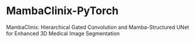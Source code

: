# MambaClinix-PyTorch
MambaClinix: Hierarchical Gated Convolution and Mamba-Structured UNet for Enhanced 3D Medical Image Segmentation
